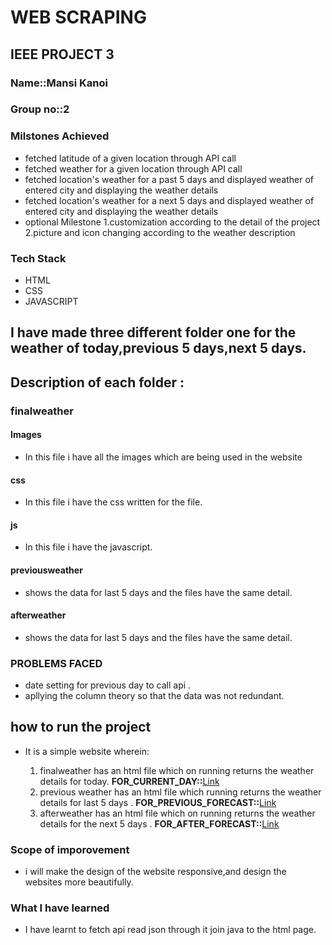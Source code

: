 # WEB SCRAPING

## IEEE PROJECT 3

### Name::**Mansi Kanoi**

### Group no::2

### Milstones Achieved

- fetched latitude of a given location through API call
- fetched weather for a given location through API call
- fetched location's weather for a past 5 days and displayed weather of entered city and displaying the weather details
- fetched location's weather for a next 5 days and displayed weather of entered city and displaying the weather details
- optional Milestone
  1.customization according to the detail of the project
  2.picture and icon changing according to the weather description

### Tech Stack

- HTML
- CSS
- JAVASCRIPT

## I have made three different folder one for the weather of today,previous 5 days,next 5 days.

## Description of each folder :

### finalweather

#### Images

- In this file i have all the images which are being used in the website

#### css

- In this file i have the css written for the file.

#### js

- In this file i have the javascript.

#### previousweather

- shows the data for last 5 days and the files have the same detail.

#### afterweather

- shows the data for last 5 days and the files have the same detail.

### PROBLEMS FACED

- date setting for previous day to call api .
- apllying the column theory so that the data was not redundant.

## how to run the project

- It is a simple website wherein:

  1.  finalweather has an html file which on running returns the weather details for today.
        **FOR_CURRENT_DAY::**[Link](https://mansikanoi.github.io/WEATHER_APP/fianl_weather_host/)
  2.  previous weather has an html file which running returns the weather details for last 5 days .
       **FOR_PREVIOUS_FORECAST::**[Link](https://mansikanoi.github.io/WEATHER_APP/previous_weather_host/)
  3.  afterweather has an html file which on running returns the weather details for the next 5 days .
       **FOR_AFTER_FORECAST::**[Link](https://mansikanoi.github.io/WEATHER_APP/after_weather_host/)

### Scope of imporovement

- i will make the design of the website responsive,and design the websites more beautifully.

### What I have learned

- I have learnt to fetch api read json through it join java to the html page.
